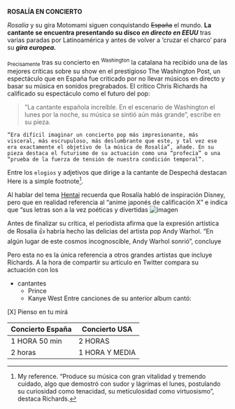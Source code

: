 **ROSALÍA EN CONCIERTO**

*Rosalía* y su gira Motomami siguen conquistando ~~España~~ el mundo. 
**La cantante se encuentra presentando su disco _en directo en EEUU_** tras varias paradas por Latinoamérica y antes de volver a ‘cruzar el charco’ para su ***gira europea.***

<sub>Precisamente</sub> tras su concierto en <sup>Washington</sup> la catalana ha recibido una de las mejores críticas sobre su show en el prestigioso The Washington Post, un espectáculo que en España fue criticado por no llevar músicos en directo y basar su música en sonidos pregrabados. El crítico Chris Richards ha calificado su espectáculo como el futuro del pop:

>”La cantante española increíble. En el escenario de Washington el lunes por la noche, su música se sintió aún más grande”, escribe en su pieza.
```
“Era difícil imaginar un concierto pop más impresionante, más visceral, más escrupuloso, más deslumbrante que este, y tal vez ese era exactamente el objetivo de la música de Rosalía”, añade. En su pieza destaca el futurismo de su actuación como una “profecía” o una “prueba de la fuerza de tensión de nuestra condición temporal”.
```


Entre los `elogios` y  adjetivos que dirige a la cantante de Despechá destacan
Here is a simple footnote[^1].
[^1]: My reference.
“Produce su música con gran vitalidad y tremendo cuidado, algo que demostró con sudor y lágrimas el lunes, postulando su curiosidad como tenacidad, su meticulosidad como virtuosismo”, destaca Richards.


Al hablar del tema [Hentai](https://www.youtube.com/watch?v=_6YCNd3ONUU) recuerda que Rosalía habló de inspiración Disney, pero que en realidad referencia al “anime japonés de calificación X” e indica que “sus letras son a la vez poéticas y divertidas ![imagen](https://user-images.githubusercontent.com/113548021/198530982-0e3ffdde-1ad6-4a21-91ba-2f3607320557.png)

Antes de  finalizar su crítica, el periodista afirma que la expresión artística de Rosalía :+1: habría hecho las delicias del artista pop Andy Warhol. 
“En algún lugar de este cosmos incognoscible, Andy Warhol sonrió”, concluye

Pero esta no es la única referencia a otros grandes artistas que incluye Richards. A la hora de compartir su artículo en Twitter compara su actuación con los
- cantantes
  - Prince
  - Kanye West
Entre canciones de su anterior album cantó:
  
[X] Pienso en tu mirá

| Concierto España | Concierto USA |
| ------------- | ------------- |
| 1 HORA 50 min  | 2 HORAS  |
| 2 horas  | 1 HORA Y MEDIA  |

  

